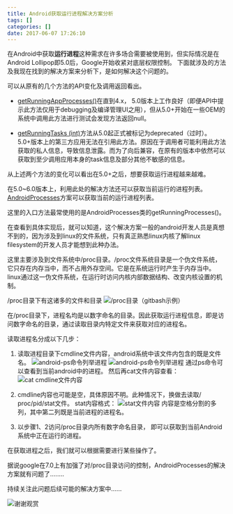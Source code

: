 ```yaml
---
title: Android获取运行进程解决方案分析
tags: []
categories: []
date: 2017-06-07 17:26:10
---
```


在Android中获取**运行进程**这种需求在许多场合需要被使用到，但实际情况是在Android Lollipop即5.0后，Google开始收紧对底层权限控制。
下面就涉及的方法及我现在找到的解决方案来分析下，是如何解决这个问题的。

<!-- more -->

可以从原有的几个方法的API变化及调用返回看出。
- [getRunningAppProcesses()](https://developer.android.com/reference/android/app/ActivityManager.html#getRunningAppProcesses%28%29)在直到4.x， 5.0版本上工作良好（即便API中提示此方法仅用于debugging及编译管理UI之用），但从5.0+开始在一些OEM的系统中调用此方法进行测试会发现方法返回null。

- [getRunningTasks (int)](https://developer.android.com/reference/android/app/ActivityManager.html#getRunningTasks%28int%29)方法从5.0起正式被标记为deprecated（过时）。5.0+版本上的第三方应用无法在引用此方法。原因在于调用者可能利用此方法获取的私人信息，导致信息泄露。而为了向后兼容，在原有的版本中依然可以获取到至少调用应用本身的task信息及部分其他不敏感的信息。

从上述两个方法的变化可以看出在5.0+之后，想要获取运行进程越来越难。

在5.0~6.0版本上，利用此处的解决方法还可以获取当前运行的进程列表。
[AndroidProcesses](https://github.com/jaredrummler/AndroidProcesses "github地址")方案可以获取当前的运行进程列表。

这里的入口方法最常使用的是AndroidProcesses类的getRunningProcesses()。

在查看到具体实现后，就可以知道，这个解决方案一般的android开发人员是真想不到的，因为涉及到linux的文件系统，只有真正熟悉linux内核了解linux filesystem的开发人员才能想到此种办法。

这里主要涉及到文件系统中/proc目录。/proc文件系统目录是一个伪文件系统，它只存在内存当中，而不占用外存空间。它是在系统运行时产生于内存当中。linux通过这一伪文件系统，在运行时访问内核内部数据结构、改变内核设置的机制。

/proc目录下有这诸多的文件和目录
![/proc目录（gitbash示例）](/images/get-running-processes-above-android-lollipop/dir_proc.png)

在/proc目录下，进程名均是以数字命名的目录。因此获取运行进程信息，即是访问数字命名的目录，通过读取目录内特定文件来获取对应的进程名。

读取进程名分成以下几步：

 1. 读取进程目录下cmdline文件内容，android系统中该文件内包含的既是文件名。
![android-ps命令列举进程](/images/get-running-processes-above-android-lollipop/ps_list_processes_of_android.png)
![android-ps命令列举进程](/images/get-running-processes-above-android-lollipop/ps_list_processes_of_android_1.png)
通过ps命令可以查看到当前android中的进程。
然后再cat文件内容查看：
![cat cmdline文件内容](/images/get-running-processes-above-android-lollipop/cat_cmdline_content.jpg)

 2. cmdline内容也可能是空，具体原因不明。此种情况下，换做去读取/
 proc/pid/stat文件。
 stat内容格式：
 ![stat文件内容](/images/get-running-processes-above-android-lollipop/content_format_of_file_stat.png)
 内容是空格分割的多列，其中第二列既是当前进程的进程名。

 3. 以步骤1、2访问/proc目录内所有数字命名目录， 即可以获取到当前Android系统中正在运行的进程。

在获取进程之后，我们就可以根据需要进行某些操作了。

据说google在7.0上有加强了对/proc目录访问的控制，AndroidProcesses的解决方案就有问题了........

持续关注此问题后续可能的解决方案中......

![谢谢观赏](/images/temp/comment.jpg)
